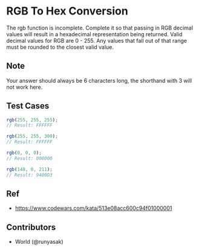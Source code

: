 # RGB To Hex Conversion

The rgb function is incomplete. Complete it so that passing in RGB decimal values will result in a hexadecimal representation being returned. Valid decimal values for RGB are 0 - 255. Any values that fall out of that range must be rounded to the closest valid value.

## Note

Your answer should always be 6 characters long, the shorthand with 3 will not work here.

## Test Cases

```js
rgb(255, 255, 255);
// Result: FFFFFF
```

```js
rgb(255, 255, 300);
// Result: FFFFFF
```

```js
rgb(0, 0, 0);
// Result: 000000
```

```js
rgb(148, 0, 211);
// Result: 9400D3
```

## Ref

- https://www.codewars.com/kata/513e08acc600c94f01000001

## Contributors

- World (@runyasak)
